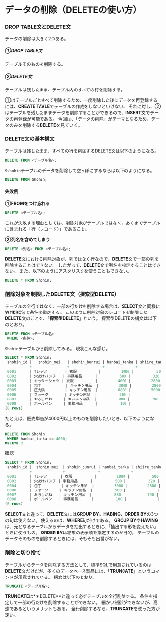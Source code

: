 # データの削除（DELETEの使い方）
### DROP TABLE文とDELETE文
データの削除は大きく2つある。
##### ①DROP TABLE文
テーブルそのものを削除する。
##### ②DELETE文
テーブルは残したまま、テーブル内のすべての行を削除する。

①はテーブルごとすべて削除するため、一度削除した後にデータを再登録するには、**CREATE TAVLE**でテーブルの作成をしないといけない。
それに対し、②はテーブルを残したままデータを削除することができるので、**INSERT**文でデータの再登録が可能である。
今回は、「データの削除」がテーマとなるため、データのみを削除する**DELETE**を見ていく。

### DELETE文の基本構文
テーブルは残したまま、すべての行を削除するDELETE文は以下のようになる。
```sql
DELETE FROM <テーブル名>;
```
`Sshohin`テーブルのデータを削除して空っぽにするならば以下のようになる。
```sql
DELETE FROM Shohin;
```
#### 失敗例
**①FROMをつけ忘れる**
```sql
DELETE <テーブル名>;
```
これが失敗する理由としては、削除対象がテーブルではなく、あくまでテーブルに含まれる「行（レコード）」であること。

**②列名を含めてしまう**
```sql
DELETE <列名> FROM <テーブル名>;
```
**DELETE**文における削除対象が、列ではなく行なので、**DELETE**文で一部の列を削除することはできない。
したがって、**DELETE**文で列名を指定することはできない。
また、以下のようにアスタリスクを使うこともできない。
```sql
DELETE * FROM Shohin;
```

### 削除対象を制限したDELETE文（探索型DELETE）
テーブルの全行ではなく、一部の行だけを削除する場合は、**SELECT**文と同様に**WHERE**句で条件を指定する。
このように削除対象のレコードを制限した**DELETE**文のことを、「**探索型DELETE**」という。
探索型DELETEの構文は以下のとおり。
```sql
DELETE FROM <テーブル名>
 WHERE <条件>;
```
`Shohin`テーブルから削除してみる。
現状こんな感じ。
```sql
SELECT * FROM Shohin;
 shohin_id |   shohin_mei   | shohin_bunrui | hanbai_tanka | shiire_tanka |  torokubi  
-----------+----------------+---------------+--------------+--------------+------------
 0001      | Tシャツ        | 衣服          |         1000 |          500 | 2009-09-20
 0002      | 穴あけパンチ   | 事務用品      |          500 |          320 | 2009-09-11
 0003      | カッターシャツ | 衣服          |         4000 |         2800 | 
 0004      | 包丁           | キッチン用品  |         3000 |         2800 | 2009-09-20
 0005      | 圧力鍋         | キッチン用品  |         6800 |         5000 | 2009-01-15
 0006      | フォーク       | キッチン用品  |          500 |              | 2009-09-20
 0007      | おろしがね     | キッチン用品  |          880 |          790 | 2008-04-28
 0008      | ボールペン     | 事務用品      |          100 |              | 2009-11-11
(8 rows)
```
たとえば、販売単価が4000円以上のものを削除したいとき、以下のようになる。
```sql
DELETE FROM Shohin
 WHERE hanbai_tanka >= 4000;
DELETE 2
```
確認
```sql
SELECT * FROM Shohin;
 shohin_id |  shohin_mei  | shohin_bunrui | hanbai_tanka | shiire_tanka |  torokubi  
-----------+--------------+---------------+--------------+--------------+------------
 0001      | Tシャツ      | 衣服          |         1000 |          500 | 2009-09-20
 0002      | 穴あけパンチ | 事務用品      |          500 |          320 | 2009-09-11
 0004      | 包丁         | キッチン用品  |         3000 |         2800 | 2009-09-20
 0006      | フォーク     | キッチン用品  |          500 |              | 2009-09-20
 0007      | おろしがね   | キッチン用品  |          880 |          790 | 2008-04-28
 0008      | ボールペン   | 事務用品      |          100 |              | 2009-11-11
(6 rows)
```

**SELECT**文と違って、**DELETE**文には**GROUP BY、HABING、ORDER BY**の3つの句は使えない。
使えるのは、**WHERE**句だけである。
**GROUP BY**や**HAVING**は、元となるテーブルからデータを抽出するときに、「抽出する形を変えたい」ときに使うもの。
**ORDER BY**は結果の表示順を指定するのが目的。
テーブルのデータそのものを削除するときには、そもそも出番がない。

### 削除と切り捨て
テーブルからテータを削除する方法として、標準SQLで用意されているのは**DELETE**文だけだが、多くのデータベース製品には、「**TRUNCATE**」というコマンドが用意されている。
構文は以下のとおり。
```sql
TRUNCATE <テーブル名>;
```
**TRUNCATE**は*＊DELETE**と違って必ずテーブルを全行削除する。
条件を指定して一部の行だけを削除することができない。
細かい制御ができないが、高速であるというメリットもある。
全行削除するなら、**TRUNCATE**を使った方が速い。

